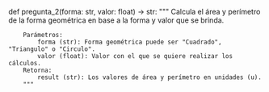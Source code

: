 
def pregunta_2(forma: str, valor: float) -> str:
    """
        Calcula el área y perímetro de la forma geométrica en base a la forma y valor que se brinda.

        Parámetros:
            forma (str): Forma geométrica puede ser "Cuadrado", "Triangulo" o "Circulo".
            valor (float): Valor con el que se quiere realizar los cálculos.
        Retorna:
            result (str): Los valores de área y perímetro en unidades (u).
        """
